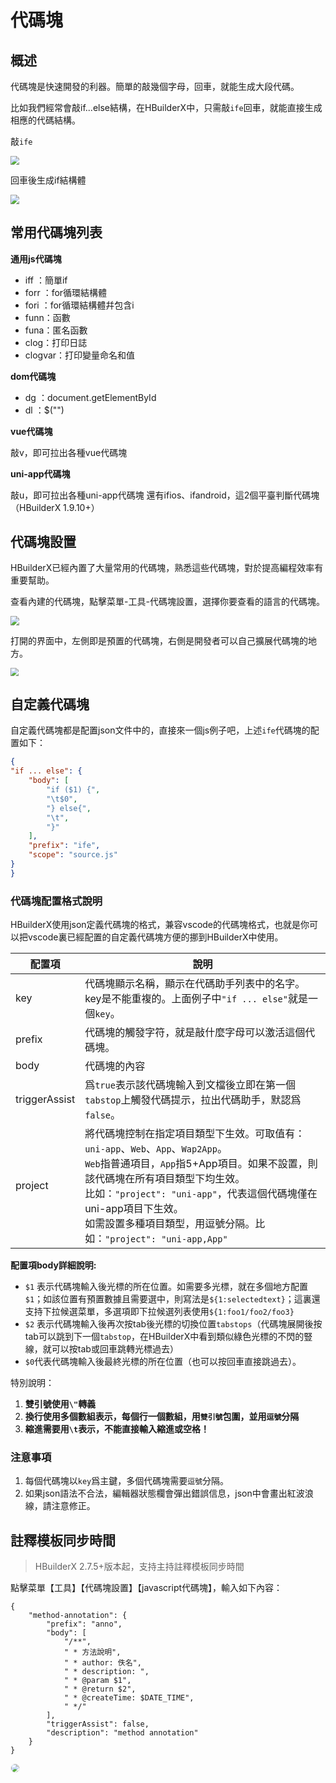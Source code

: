 # 代碼塊

## 概述

代碼塊是快速開發的利器。簡單的敲幾個字母，回車，就能生成大段代碼。

比如我們經常會敲if...else結構，在HBuilderX中，只需敲`ife`回車，就能直接生成相應的代碼結構。

敲`ife`

<img src="/static/snapshots/tutorial/snippets_3.png" style="zoom: 90%;" />

回車後生成if結構體

<img src="/static/snapshots/tutorial/snippets_4.png" style="zoom: 90%;" />

## 常用代碼塊列表

**通用js代碼塊**

- iff ：簡單if
- forr ：for循環結構體
- fori ：for循環結構體幷包含i
- funn：函數
- funa：匿名函數
- clog：打印日誌
- clogvar：打印變量命名和值

**dom代碼塊**

- dg ：document.getElementById
- dl ：$("")

**vue代碼塊**

敲v，即可拉出各種vue代碼塊

**uni-app代碼塊**

敲u，即可拉出各種uni-app代碼塊
還有ifios、ifandroid，這2個平臺判斷代碼塊（HBuilderX 1.9.10+）

## 代碼塊設置

HBuilderX已經內置了大量常用的代碼塊，熟悉這些代碼塊，對於提高編程效率有重要幫助。

查看內建的代碼塊，點擊菜單-工具-代碼塊設置，選擇你要查看的語言的代碼塊。

<img src="/static/snapshots/tutorial/snippets_1.png" style="zoom: 90%;" />

打開的界面中，左側即是預置的代碼塊，右側是開發者可以自己擴展代碼塊的地方。

<img src="/static/snapshots/tutorial/snippets_2.png" style="zoom: 80%;" />


## 自定義代碼塊

自定義代碼塊都是配置json文件中的，直接來一個js例子吧，上述`ife`代碼塊的配置如下：

```json
{
"if ... else": {
	"body": [
		"if ($1) {",
		"\t$0",
		"} else{",
		"\t",
		"}"
	],
	"prefix": "ife",
	"scope": "source.js"
}
}
```  
    
### 代碼塊配置格式說明

HBuilderX使用json定義代碼塊的格式，兼容vscode的代碼塊格式，也就是你可以把vscode裏已經配置的自定義代碼塊方便的挪到HBuilderX中使用。


|配置項			|說明																																																																													|
|--				|--																																																																														|
|key			|代碼塊顯示名稱，顯示在代碼助手列表中的名字。key是不能重複的。上面例子中`"if ... else"`就是一個`key`。																																																					|
|prefix			|代碼塊的觸發字符，就是敲什麼字母可以激活這個代碼塊。																																																																	|
|body			|代碼塊的內容																																																																											|
|triggerAssist	|爲`true`表示該代碼塊輸入到文檔後立即在第一個`tabstop`上觸發代碼提示，拉出代碼助手，默認爲`false`。																																																						|
| project		|將代碼塊控制在指定項目類型下生效。可取值有：`uni-app`、`Web`、`App`、`Wap2App`。<br/>`Web`指普通項目，`App`指5+App項目。如果不設置，則該代碼塊在所有項目類型下均生效。<br/>比如：`"project": "uni-app"`，代表這個代碼塊僅在uni-app項目下生效。<br/>如需設置多種項目類型，用逗號分隔。比如：`"project": "uni-app,App"`	|

**配置項body詳細說明:**

- `$1` 表示代碼塊輸入後光標的所在位置。如需要多光標，就在多個地方配置`$1`；如該位置有預置數據且需要選中，則寫法是`${1:selectedtext}`；這裏還支持下拉候選菜單，多選項即下拉候選列表使用`${1:foo1/foo2/foo3}`
- `$2` 表示代碼塊輸入後再次按tab後光標的切換位置`tabstops`（代碼塊展開後按tab可以跳到下一個`tabstop`，在HBuilderX中看到類似綠色光標的不閃的豎線，就可以按tab或回車跳轉光標過去）
- `$0`代表代碼塊輸入後最終光標的所在位置（也可以按回車直接跳過去）。

特別說明：
1. **雙引號使用`\"`轉義**
2. **換行使用多個數組表示，每個行一個數組，用`雙引號`包圍，並用`逗號`分隔**
3. **縮進需要用`\t`表示，不能直接輸入縮進或空格！**


### 注意事項
  
1. 每個代碼塊以`key`爲主鍵，多個代碼塊需要`逗號`分隔。
2. 如果json語法不合法，編輯器狀態欄會彈出錯誤信息，json中會畫出紅波浪線，請注意修正。

## 註釋模板同步時間

> HBuilderX 2.7.5+版本起，支持主持註釋模板同步時間

點擊菜單【工具】【代碼塊設置】【javascript代碼塊】，輸入如下內容：

```
{  
    "method-annotation": {  
        "prefix": "anno",  
        "body": [  
            "/**",  
            " * 方法說明",  
            " * author: 佚名",  
            " * description: ",  
            " * @param $1",  
            " * @return $2",  
            " * @createTime: $DATE_TIME",  
            " */"  
        ],  
        "triggerAssist": false,  
        "description": "method annotation"  
    }  
} 
```

<img src="/static/snapshots/tutorial/Snippets_time.gif" style="zoom: 80%; border: 1px solid #eee;border-radius: 10px;" />